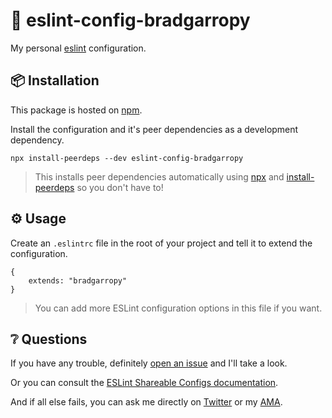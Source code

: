 # 💎 eslint-config-bradgarropy

My personal [eslint][1] configuration.

## 📦 Installation

This package is hosted on [npm][2].  

Install the configuration and it's peer dependencies as a development dependency.

```
npx install-peerdeps --dev eslint-config-bradgarropy
```

> This installs peer dependencies automatically using [npx][3] and [install-peerdeps][4] so you don't have to!

## ⚙ Usage

Create an `.eslintrc` file in the root of your project and tell it to extend the configuration.

```
{
    extends: "bradgarropy"
}
```

> You can add more ESLint configuration options in this file if you want.

## ❔ Questions

If you have any trouble, definitely [open an issue][5] and I'll take a look.

Or you can consult the [ESLint Shareable Configs documentation][6].

And if all else fails, you can ask me directly on [Twitter][7] or my [AMA][8].


[1]: https://eslint.org
[2]: https://www.npmjs.com
[3]: https://www.npmjs.com/package/npx
[4]: https://www.npmjs.com/package/install-peerdeps
[5]: https://github.com/bradgarropy/eslint-config-bradgarropy/issues
[6]: https://eslint.org/docs/developer-guide/shareable-configs
[7]: https://twitter.com/bradgarropy
[8]: https://github.com/bradgarropy/ama
